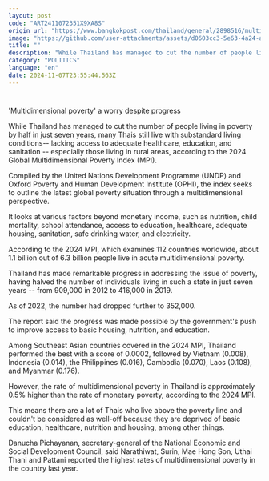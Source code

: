 ```yaml
---
layout: post
code: "ART2411072351X9XA8S"
origin_url: "https://www.bangkokpost.com/thailand/general/2898516/multidimensional-poverty-a-worry-despite-progress"
image: "https://github.com/user-attachments/assets/d0603cc3-5e63-4a24-ae3c-9edd87667db2"
title: ""
description: "While Thailand has managed to cut the number of people living in poverty by half in just seven years, many Thais still live with substandard living conditions-- lacking access to adequate healthcare, education, and sanitation -- especially those living in rural areas, according to the 2024 Global Multidimensional Poverty Index (MPI)."
category: "POLITICS"
language: "en"
date: 2024-11-07T23:55:44.563Z
---
```


# 

'Multidimensional poverty' a worry despite progress

While Thailand has managed to cut the number of people living in poverty by half in just seven years, many Thais still live with substandard living conditions-- lacking access to adequate healthcare, education, and sanitation -- especially those living in rural areas, according to the 2024 Global Multidimensional Poverty Index (MPI).

Compiled by the United Nations Development Programme (UNDP) and Oxford Poverty and Human Development Institute (OPHI), the index seeks to outline the latest global poverty situation through a multidimensional perspective.

It looks at various factors beyond monetary income, such as nutrition, child mortality, school attendance, access to education, healthcare, adequate housing, sanitation, safe drinking water, and electricity.

According to the 2024 MPI, which examines 112 countries worldwide, about 1.1 billion out of 6.3 billion people live in acute multidimensional poverty.

Thailand has made remarkable progress in addressing the issue of poverty, having halved the number of individuals living in such a state in just seven years -- from 909,000 in 2012 to 416,000 in 2019.

As of 2022, the number had dropped further to 352,000.

The report said the progress was made possible by the government's push to improve access to basic housing, nutrition, and education.

Among Southeast Asian countries covered in the 2024 MPI, Thailand performed the best with a score of 0.0002, followed by Vietnam (0.008), Indonesia (0.014), the Philippines (0.016), Cambodia (0.070), Laos (0.108), and Myanmar (0.176).

However, the rate of multidimensional poverty in Thailand is approximately 0.5% higher than the rate of monetary poverty, according to the 2024 MPI.

This means there are a lot of Thais who live above the poverty line and couldn't be considered as well-off because they are deprived of basic education, healthcare, nutrition and housing, among other things.

Danucha Pichayanan, secretary-general of the National Economic and Social Development Council, said Narathiwat, Surin, Mae Hong Son, Uthai Thani and Pattani reported the highest rates of multidimensional poverty in the country last year.